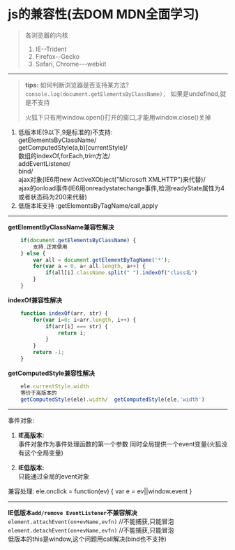 # js的兼容性(去DOM MDN全面学习)


> 各浏览器的内核
> 
> 1. IE--Trident
> 1. Firefox--Gecko
> 1. Safari, Chrome---webkit

---
> **tips:**
> 如何判断浏览器是否支持某方法?
> `console.log(document.getElementsByClassName), ` 
> 如果是undefined,就是不支持
> 
> 火狐下只有用window.open()打开的窗口,才能用window.close()关掉

1. 低版本IE(9以下,9是标准的)不支持:  
	getElementsByClassName/  
	getComputedStyle(a,b)[currentStyle]/  
	数组的indexOf,forEach,trim方法/  
	addEventListener/  
	bind/  
	ajax对象(IE6用new ActiveXObject("Microsoft XMLHTTP")来代替)/  
	ajax的onload事件(IE6用onreadystatechange事件,检测readyState属性为4或者状态码为200来代替)
2. 低版本IE支持 :getElementsByTagName/call,apply


---
**getElementByClassName兼容性解决**

```javascript
	if(document.getElementsByClassName) {
		支持,正常使用
	} else {
		var all = document.getElementByTagName('*');
		for(var a = 0, a< all.length, a++) {
			if(all[i].className.split(" ").indexOf("class名")
		}
	}
```
	
**indexOf兼容性解决**

```javascript
	function indexOf(arr, str) {
		for(var i=0; i<arr.length, i++) {
			if(arr[i] === str) {
				return i;
			}
		}
		return -1;
	}
```
	
**getComputedStyle兼容性解决**

```javascript
	ele.currentStyle.width
	等价于高版本的
	getComputedStyle(ele).width/  getComputedStyle(ele,'width')
```


----

事件对象:  
 
1. **IE高版本:**  
事件对象作为事件处理函数的第一个参数
同时全局提供一个event变量(火狐没有这个全局变量)

2. **IE低版本:**  
只能通过全局的event对象

兼容处理:
ele.onclick = function(ev) {
	var e = ev||window.event
}

----
**IE低版本`add/remove EventListener`不兼容解决**
`element.attachEvent(on+evName,evfn)` //不能捕获,只能冒泡  
`element.detachEvent(on+evName,evfn)` //不能捕获,只能冒泡  
低版本的this是window,这个问题用call解决(bind也不支持)


